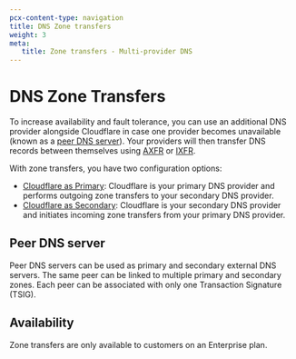 ```yaml
---
pcx-content-type: navigation
title: DNS Zone transfers
weight: 3
meta:
   title: Zone transfers - Multi-provider DNS
---
```


# DNS Zone Transfers

To increase availability and fault tolerance, you can use an additional DNS provider alongside Cloudflare in case one provider becomes unavailable (known as a [peer DNS server](#peer-dns-server)). Your providers will then transfer DNS records between themselves using [AXFR](https://datatracker.ietf.org/doc/html/rfc5936) or [IXFR](https://datatracker.ietf.org/doc/html/rfc1995).

With zone transfers, you have two configuration options:

- [Cloudflare as Primary](/dns/zone-setups/zone-transfers/cloudflare-as-primary/): Cloudflare is your primary DNS provider and performs outgoing zone transfers to your secondary DNS provider.
- [Cloudflare as Secondary](/dns/zone-setups/zone-transfers/cloudflare-as-secondary/): Cloudflare is your secondary DNS provider and initiates incoming zone transfers from your primary DNS provider.

## Peer DNS server

Peer DNS servers can be used as primary and secondary external DNS servers. The same peer can be linked to multiple primary and secondary zones. Each peer can be associated with only one Transaction Signature (TSIG).

## Availability

Zone transfers are only available to customers on an Enterprise plan.